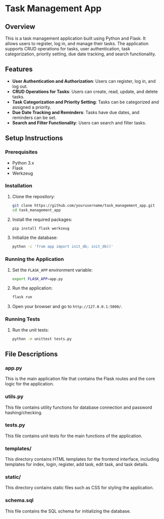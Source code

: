 # Task Management App

## Overview
This is a task management application built using Python and Flask. It allows users to register, log in, and manage their tasks. The application supports CRUD operations for tasks, user authentication, task categorization, priority setting, due date tracking, and search functionality.


## Features
- **User Authentication and Authorization**: Users can register, log in, and log out.
- **CRUD Operations for Tasks**: Users can create, read, update, and delete tasks.
- **Task Categorization and Priority Setting**: Tasks can be categorized and assigned a priority.
- **Due Date Tracking and Reminders**: Tasks have due dates, and reminders can be set.
- **Search and Filter Functionality**: Users can search and filter tasks.

## Setup Instructions

### Prerequisites
- Python 3.x
- Flask
- Werkzeug

### Installation
1. Clone the repository:
    ```sh
    git clone https://github.com/yourusername/task_management_app.git
    cd task_management_app
    ```

2. Install the required packages:
    ```sh
    pip install flask werkzeug
    ```

3. Initialize the database:
    ```sh
    python -c 'from app import init_db; init_db()'
    ```

### Running the Application
1. Set the `FLASK_APP` environment variable:
    ```sh
    export FLASK_APP=app.py
    ```

2. Run the application:
    ```sh
    flask run
    ```

3. Open your browser and go to `http://127.0.0.1:5000/`.

### Running Tests
1. Run the unit tests:
    ```sh
    python -m unittest tests.py
    ```

## File Descriptions

### app.py
This is the main application file that contains the Flask routes and the core logic for the application.

### utils.py
This file contains utility functions for database connection and password hashing/checking.

### tests.py
This file contains unit tests for the main functions of the application.

### templates/
This directory contains HTML templates for the frontend interface, including templates for index, login, register, add task, edit task, and task details.

### static/
This directory contains static files such as CSS for styling the application.

### schema.sql
This file contains the SQL schema for initializing the database.

